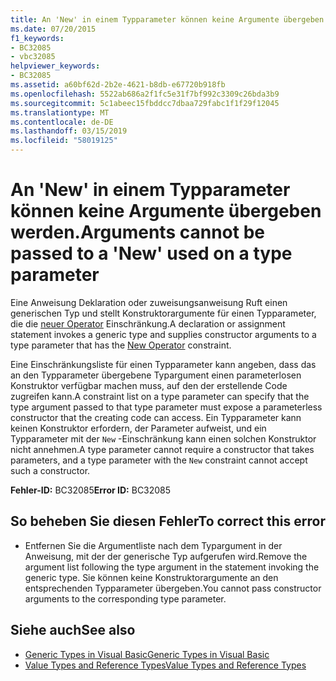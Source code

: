 ```yaml
---
title: An 'New' in einem Typparameter können keine Argumente übergeben werden.
ms.date: 07/20/2015
f1_keywords:
- BC32085
- vbc32085
helpviewer_keywords:
- BC32085
ms.assetid: a60bf62d-2b2e-4621-b8db-e67720b918fb
ms.openlocfilehash: 5522ab686a2f1fc5e31f7bf992c3309c26bda3b9
ms.sourcegitcommit: 5c1abeec15fbddcc7dbaa729fabc1f1f29f12045
ms.translationtype: MT
ms.contentlocale: de-DE
ms.lasthandoff: 03/15/2019
ms.locfileid: "58019125"
---
```

# <a name="arguments-cannot-be-passed-to-a-new-used-on-a-type-parameter"></a><span data-ttu-id="0d5e7-102">An 'New' in einem Typparameter können keine Argumente übergeben werden.</span><span class="sxs-lookup"><span data-stu-id="0d5e7-102">Arguments cannot be passed to a 'New' used on a type parameter</span></span>
<span data-ttu-id="0d5e7-103">Eine Anweisung Deklaration oder zuweisungsanweisung Ruft einen generischen Typ und stellt Konstruktorargumente für einen Typparameter, die die [neuer Operator](../../visual-basic/language-reference/operators/new-operator.md) Einschränkung.</span><span class="sxs-lookup"><span data-stu-id="0d5e7-103">A declaration or assignment statement invokes a generic type and supplies constructor arguments to a type parameter that has the [New Operator](../../visual-basic/language-reference/operators/new-operator.md) constraint.</span></span>  
  
 <span data-ttu-id="0d5e7-104">Eine Einschränkungsliste für einen Typparameter kann angeben, dass das an den Typparameter übergebene Typargument einen parameterlosen Konstruktor verfügbar machen muss, auf den der erstellende Code zugreifen kann.</span><span class="sxs-lookup"><span data-stu-id="0d5e7-104">A constraint list on a type parameter can specify that the type argument passed to that type parameter must expose a parameterless constructor that the creating code can access.</span></span> <span data-ttu-id="0d5e7-105">Ein Typparameter kann keinen Konstruktor erfordern, der Parameter aufweist, und ein Typparameter mit der `New` -Einschränkung kann einen solchen Konstruktor nicht annehmen.</span><span class="sxs-lookup"><span data-stu-id="0d5e7-105">A type parameter cannot require a constructor that takes parameters, and a type parameter with the `New` constraint cannot accept such a constructor.</span></span>  
  
 <span data-ttu-id="0d5e7-106">**Fehler-ID:** BC32085</span><span class="sxs-lookup"><span data-stu-id="0d5e7-106">**Error ID:** BC32085</span></span>  
  
## <a name="to-correct-this-error"></a><span data-ttu-id="0d5e7-107">So beheben Sie diesen Fehler</span><span class="sxs-lookup"><span data-stu-id="0d5e7-107">To correct this error</span></span>  
  
-   <span data-ttu-id="0d5e7-108">Entfernen Sie die Argumentliste nach dem Typargument in der Anweisung, mit der der generische Typ aufgerufen wird.</span><span class="sxs-lookup"><span data-stu-id="0d5e7-108">Remove the argument list following the type argument in the statement invoking the generic type.</span></span> <span data-ttu-id="0d5e7-109">Sie können keine Konstruktorargumente an den entsprechenden Typparameter übergeben.</span><span class="sxs-lookup"><span data-stu-id="0d5e7-109">You cannot pass constructor arguments to the corresponding type parameter.</span></span>  
  
## <a name="see-also"></a><span data-ttu-id="0d5e7-110">Siehe auch</span><span class="sxs-lookup"><span data-stu-id="0d5e7-110">See also</span></span>

- [<span data-ttu-id="0d5e7-111">Generic Types in Visual Basic</span><span class="sxs-lookup"><span data-stu-id="0d5e7-111">Generic Types in Visual Basic</span></span>](../../visual-basic/programming-guide/language-features/data-types/generic-types.md)
- [<span data-ttu-id="0d5e7-112">Value Types and Reference Types</span><span class="sxs-lookup"><span data-stu-id="0d5e7-112">Value Types and Reference Types</span></span>](../../visual-basic/programming-guide/language-features/data-types/value-types-and-reference-types.md)
